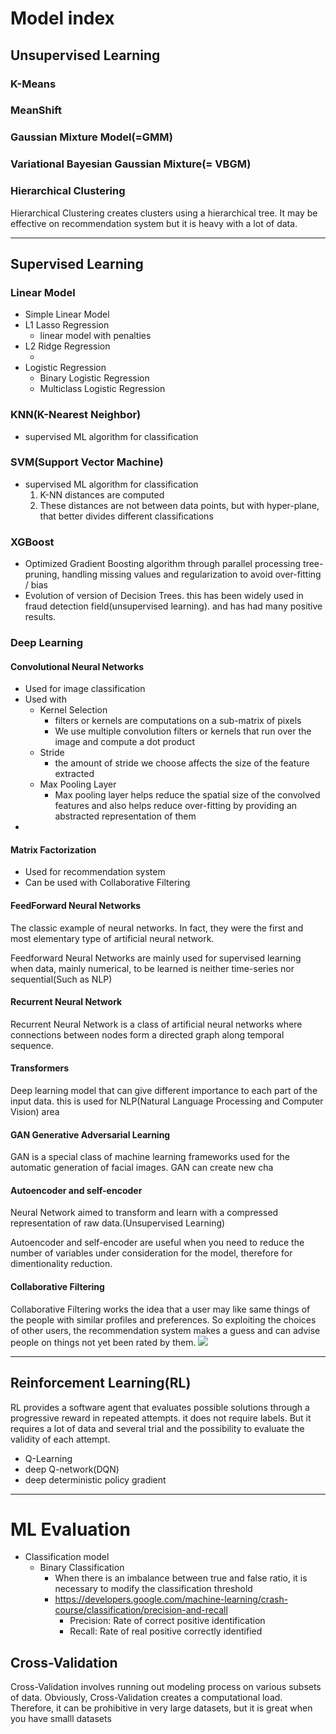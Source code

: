 # Model index
## Unsupervised Learning
### K-Means
### MeanShift
### Gaussian Mixture Model(=GMM)
### Variational Bayesian Gaussian Mixture(= VBGM)

### Hierarchical Clustering
Hierarchical Clustering creates clusters using a hierarchical tree. 
It may be effective on recommendation system but it is heavy with a lot of data.

---

## Supervised Learning
### Linear Model
- Simple Linear Model
- L1 Lasso Regression
  - linear model with penalties
- L2 Ridge Regression
  - [//]: # (TODO)
- Logistic Regression
  - Binary Logistic Regression
  - Multiclass Logistic Regression

### KNN(K-Nearest Neighbor)
- supervised ML algorithm for classification

### SVM(Support Vector Machine)
- supervised ML algorithm for classification
  1. K-NN distances are computed 
  2. These distances are not between data points, but with hyper-plane, that better divides different classifications

### XGBoost
  - Optimized Gradient Boosting algorithm through parallel processing tree-pruning, handling missing values and regularization to avoid over-fitting / bias
  - Evolution of version of Decision Trees. this has been widely used in fraud detection field(unsupervised learning). and has had many positive results.
### Deep Learning

#### Convolutional Neural Networks
- Used for image classification
- Used with 
  - Kernel Selection
    - filters or kernels are computations on a sub-matrix of pixels
    - We use multiple convolution filters or kernels that run over the image and compute a dot product
  - Stride
    - the amount of stride we choose affects the size of the feature extracted
  - Max Pooling Layer
    - Max pooling layer helps reduce the spatial size of the convolved features and also helps reduce over-fitting by providing an abstracted representation of them
- [//]: # (TODO Check which problem is suitable for)

#### Matrix Factorization
- Used for recommendation system
- Can be used with Collaborative Filtering

#### FeedForward Neural Networks
The classic example of neural networks. In fact, they were the first and most elementary type of artificial neural network.    

Feedforward Neural Networks are mainly used for supervised learning when data, mainly numerical, to be learned is neither time-series nor sequential(Such as NLP)

#### Recurrent Neural Network
Recurrent Neural Network is a class of artificial neural networks where connections between nodes form a directed graph along temporal sequence.

#### Transformers
Deep learning model that can give different importance to each part of the input data. this is used for NLP(Natural Language Processing and Computer Vision) area

#### GAN Generative Adversarial Learning
GAN is a special class of machine learning frameworks used for the automatic generation of facial images.
GAN can create new cha

#### Autoencoder and self-encoder
Neural Network aimed to transform and learn with a compressed representation of raw data.(Unsupervised Learning)

Autoencoder and self-encoder are useful when you need to reduce the number of variables under consideration for the model, therefore for dimentionality reduction.

#### Collaborative Filtering
Collaborative Filtering works the idea that a user may like same things of the people with similar profiles and preferences. So exploiting the choices of other users, the recommendation system makes a guess and can advise people on things not yet been rated by them.
<img src="https://s3.amazonaws.com/media.whizlabs.com/learn/ml33.png">

---

## Reinforcement Learning(RL)
RL provides a software agent that evaluates possible solutions through a progressive reward in repeated attempts.
it does not require labels. But it requires a lot of data and several trial and the possibility to evaluate the validity of each attempt.
- Q-Learning
- deep Q-network(DQN)
- deep deterministic policy gradient

[//]: # (TODO summarize other models evaluation)

---

# ML Evaluation 
- Classification model
  - Binary Classification
    - When there is an imbalance between true and false ratio, it is necessary to modify the classification threshold
    - https://developers.google.com/machine-learning/crash-course/classification/precision-and-recall
      - Precision: Rate of correct positive identification
      - Recall: Rate of real positive correctly identified

## Cross-Validation
Cross-Validation involves running out modeling process on various subsets of data.
Obviously, Cross-Validation creates a computational load. Therefore, it can be prohibitive in very large datasets, but it is great when you have smalll datasets

<img scr="https://s3.amazonaws.com/media.whizlabs.com/learn/38.png">


